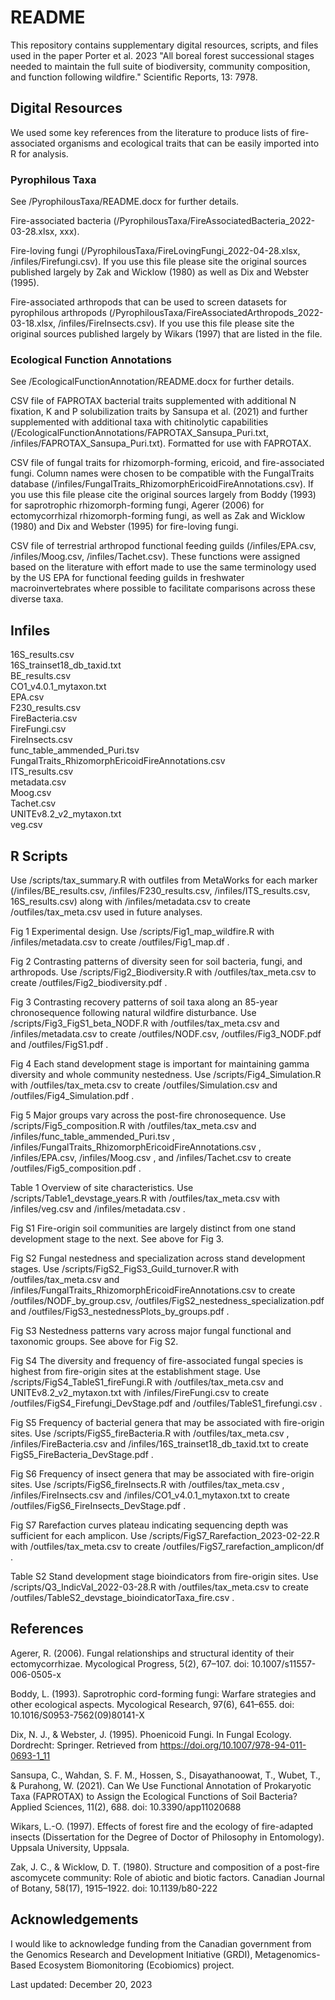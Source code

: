# README

This repository contains supplementary digital resources, scripts, and files used in the paper Porter et al. 2023 "All boreal forest successional stages needed to maintain the full suite of biodiversity, community composition, and function following wildfire." Scientific Reports, 13: 7978.

## Digital Resources

We used some key references from the literature to produce lists of fire-associated organisms and ecological traits that can be easily imported into R for analysis.  

### Pyrophilous Taxa

See /PyrophilousTaxa/README.docx for further details.

Fire-associated bacteria (/PyrophilousTaxa/FireAssociatedBacteria_2022-03-28.xlsx, xxx).

Fire-loving fungi (/PyrophilousTaxa/FireLovingFungi_2022-04-28.xlsx, /infiles/Firefungi.csv).  If you use this file please site the original sources published largely by Zak and Wicklow (1980) as well as Dix and Webster (1995). 

Fire-associated arthropods that can be used to screen datasets for pyrophilous arthropods (/PyrophilousTaxa/FireAssociatedArthropods_2022-03-18.xlsx, /infiles/FireInsects.csv).  If you use this file please site the original sources published largely by Wikars (1997) that are listed in the file.  

### Ecological Function Annotations

See /EcologicalFunctionAnnotation/README.docx for further details.

CSV file of FAPROTAX bacterial traits supplemented with additional N fixation, K and P solubilization traits by Sansupa et al. (2021) and further supplemented with additional taxa with chitinolytic capabilities (/EcologicalFunctionAnnotations/FAPROTAX_Sansupa_Puri.txt, /infiles/FAPROTAX_Sansupa_Puri.txt).  Formatted for use with FAPROTAX.

CSV file of fungal traits for rhizomorph-forming, ericoid, and fire-associated fungi.  Column names were chosen to be compatible with the FungalTraits database (/infiles/FungalTraits_RhizomorphEricoidFireAnnotations.csv).  If you use this file please cite the original sources largely from Boddy (1993) for saprotrophic rhizomorph-forming fungi,  Agerer (2006) for ectomycorrhizal rhizomorph-forming fungi, as well as Zak and Wicklow (1980) and Dix and Webster (1995) for fire-loving fungi.

CSV file of terrestrial arthropod functional feeding guilds (/infiles/EPA.csv, /infiles/Moog.csv, /infiles/Tachet.csv).  These functions were assigned based on the literature with effort made to use the same terminology used by the US EPA for functional feeding guilds in freshwater macroinvertebrates where possible to facilitate comparisons across these diverse taxa.

## Infiles

16S_results.csv  
16S_trainset18_db_taxid.txt  
BE_results.csv  
CO1_v4.0.1_mytaxon.txt  
EPA.csv  
F230_results.csv  
FireBacteria.csv  
FireFungi.csv  
FireInsects.csv  
func_table_ammended_Puri.tsv  
FungalTraits_RhizomorphEricoidFireAnnotations.csv  
ITS_results.csv  
metadata.csv  
Moog.csv  
Tachet.csv  
UNITEv8.2_v2_mytaxon.txt  
veg.csv  

## R Scripts

Use /scripts/tax_summary.R with outfiles from MetaWorks for each marker (/infiles/BE_results.csv, /infiles/F230_results.csv, /infiles/ITS_results.csv, 16S_results.csv) along with /infiles/metadata.csv to create /outfiles/tax_meta.csv used in future analyses.  

Fig 1 Experimental design.  Use /scripts/Fig1_map_wildfire.R with /infiles/metadata.csv to create /outfiles/Fig1_map.df .

Fig 2 Contrasting patterns of diversity seen for soil bacteria, fungi, and arthropods.  Use /scripts/Fig2_Biodiversity.R with /outfiles/tax_meta.csv to create /outfiles/Fig2_biodiversity.pdf .

Fig 3 Contrasting recovery patterns of soil taxa along an 85-year chronosequence following natural wildfire disturbance.  Use /scripts/Fig3_FigS1_beta_NODF.R with /outfiles/tax_meta.csv and /infiles/metadata.csv to create /outfiles/NODF.csv,  /outfiles/Fig3_NODF.pdf and /outfiles/FigS1.pdf .

Fig 4 Each stand development stage is important for maintaining gamma diversity and whole community nestedness.  Use /scripts/Fig4_Simulation.R with /outfiles/tax_meta.csv to create /outfiles/Simulation.csv and /outfiles/Fig4_Simulation.pdf .

Fig 5 Major groups vary across the post-fire chronosequence.  Use /scripts/Fig5_composition.R with /outfiles/tax_meta.csv and /infiles/func_table_ammended_Puri.tsv , /infiles/FungalTraits_RhizomorphEricoidFireAnnotations.csv , /infiles/EPA.csv, /infiles/Moog.csv , and /infiles/Tachet.csv to create /outfiles/Fig5_composition.pdf .

Table 1 Overview of site characteristics.  Use /scripts/Table1_devstage_years.R with /outfiles/tax_meta.csv with /infiles/veg.csv and /infiles/metadata.csv .

Fig S1 Fire-origin soil communities are largely distinct from one stand development stage to the next.  See above for Fig 3.

Fig S2 Fungal nestedness and specialization across stand development stages.  Use /scripts/FigS2_FigS3_Guild_turnover.R with /outfiles/tax_meta.csv and /infiles/FungalTraits_RhizomorphEricoidFireAnnotations.csv to create /outfiles/NODF_by_group.csv, /outfiles/FigS2_nestedness_specialization.pdf and /outfiles/FigS3_nestednessPlots_by_groups.pdf .

Fig S3 Nestedness patterns vary across major fungal functional and taxonomic groups.  See above for Fig S2.

Fig S4 The diversity and frequency of fire-associated fungal species is highest from fire-origin sites at the establishment stage.  Use /scripts/FigS4_TableS1_fireFungi.R with /outfiles/tax_meta.csv and UNITEv8.2_v2_mytaxon.txt with /infiles/FireFungi.csv to create /outfiles/FigS4_Firefungi_DevStage.pdf and /outfiles/TableS1_firefungi.csv .

Fig S5 Frequency of bacterial genera that may be associated with fire-origin sites.  Use /scripts/FigS5_fireBacteria.R with /outfiles/tax_meta.csv , /infiles/FireBacteria.csv and /infiles/16S_trainset18_db_taxid.txt to create FigS5_FireBacteria_DevStage.pdf .

Fig S6 Frequency of insect genera that may be associated with fire-origin sites.  Use /scripts/FigS6_fireInsects.R with /outfiles/tax_meta.csv , /infiles/FireInsects.csv and /infiles/CO1_v4.0.1_mytaxon.txt to create /outfiles/FigS6_FireInsects_DevStage.pdf .

Fig S7 Rarefaction curves plateau indicating sequencing depth was sufficient for each amplicon.  Use /scripts/FigS7_Rarefaction_2023-02-22.R with /outfiles/tax_meta.csv to create /outfiles/FigS7_rarefaction_amplicon/df .

Table S2 Stand development stage bioindicators from fire-origin sites.  Use /scripts/Q3_IndicVal_2022-03-28.R with /outfiles/tax_meta.csv to create /outfiles/TableS2_devstage_bioindicatorTaxa_fire.csv .

## References

Agerer, R. (2006). Fungal relationships and structural identity of their ectomycorrhizae. Mycological Progress, 5(2), 67–107. doi: 10.1007/s11557-006-0505-x

Boddy, L. (1993). Saprotrophic cord-forming fungi: Warfare strategies and other ecological aspects. Mycological Research, 97(6), 641–655. doi: 10.1016/S0953-7562(09)80141-X

Dix, N. J., & Webster, J. (1995). Phoenicoid Fungi. In Fungal Ecology. Dordrecht: Springer. Retrieved from https://doi.org/10.1007/978-94-011-0693-1_11

Sansupa, C., Wahdan, S. F. M., Hossen, S., Disayathanoowat, T., Wubet, T., & Purahong, W. (2021). Can We Use Functional Annotation of Prokaryotic Taxa (FAPROTAX) to Assign the Ecological Functions of Soil Bacteria? Applied Sciences, 11(2), 688. doi: 10.3390/app11020688

Wikars, L.-O. (1997). Effects of forest fire and the ecology of fire-adapted insects (Dissertation for the Degree of Doctor of Philosophy in Entomology). Uppsala University, Uppsala.

Zak, J. C., & Wicklow, D. T. (1980). Structure and composition of a post-fire ascomycete community: Role of abiotic and biotic factors. Canadian Journal of Botany, 58(17), 1915–1922. doi: 10.1139/b80-222

## Acknowledgements

I would like to acknowledge funding from the Canadian government from the Genomics Research and Development Initiative (GRDI), Metagenomics-Based Ecosystem Biomonitoring (Ecobiomics) project.

Last updated: December 20, 2023
